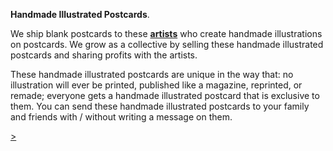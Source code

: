 **Handmade Illustrated Postcards**.

We ship blank postcards to these **<a href="https://kvshvl.in/yourmailproject/4.html">artists</a>** who create handmade illustrations on postcards. We grow as a collective by selling these handmade illustrated postcards and sharing profits with the artists.

These handmade illustrated postcards are unique in the way that: no illustration will ever be printed, published like a magazine, reprinted, or remade; everyone gets a handmade illustrated postcard that is exclusive to them. You can send these handmade illustrated postcards to your family and friends with / without writing a message on them.

<div class="roadmap-spacer-1"></div>

<p>
<a class="btn" href="https://kvshvl.in/yourmailproject/3.html">></a><br>
</p>

<div class="roadmap-spacer-2"></div>
